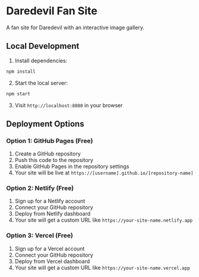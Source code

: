 # Daredevil Fan Site

A fan site for Daredevil with an interactive image gallery.

## Local Development

1. Install dependencies:
```bash
npm install
```

2. Start the local server:
```bash
npm start
```

3. Visit `http://localhost:8080` in your browser

## Deployment Options

### Option 1: GitHub Pages (Free)
1. Create a GitHub repository
2. Push this code to the repository
3. Enable GitHub Pages in the repository settings
4. Your site will be live at `https://[username].github.io/[repository-name]`

### Option 2: Netlify (Free)
1. Sign up for a Netlify account
2. Connect your GitHub repository
3. Deploy from Netlify dashboard
4. Your site will get a custom URL like `https://your-site-name.netlify.app`

### Option 3: Vercel (Free)
1. Sign up for a Vercel account
2. Connect your GitHub repository
3. Deploy from Vercel dashboard
4. Your site will get a custom URL like `https://your-site-name.vercel.app`
